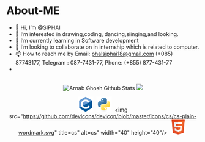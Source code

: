 # About-ME
- 👋 Hi, I’m @SIPHAI
- 👀 I’m interested in drawing,coding, dancing,siinging,and looking.
- 🌱 I’m currently learning in Software development
- 💞️ I’m looking to collaborate on in internship which is related to computer.
- 📫 How to reach me by Email: phalsiphai18@gmail.com (+085) 87743177, Telegram : 087-7431-77, Phone: (+855) 877-431-77
- 

<!---
SIPHAI/SIPHAI is a ✨ special ✨ repository because its `README.md` (this file) appears on your GitHub profile.
You can click the Preview link to take a look at your changes.
--->
<br />
<div align="center"> 
 <img height="150em" alt = "Arnab Ghosh Github Stats" src="https://github-readme-stats.vercel.app/api?username=SIPHAI&show_icons=true&theme=algolia&include_all_commits=true&count_private=true"/>
  <img height="150em" src="https://github-readme-stats.vercel.app/api/top-langs/?username=SIPHAI&layout=compact&langs_count=7&theme=algolia"/>
</div>

<div align="center">
 
  <img src="https://github.com/devicons/devicon/blob/master/icons/c/c-original.svg" title="C" alt="C" width="40" height="40"/>&nbsp;
  <img src="https://github.com/devicons/devicon/blob/master/icons/python/python-original.svg" title="python" alt="python " width="40" height="40"/>&nbsp;
  <img src="https://github.com/devicons/devicon/blob/master/icons/cs/cs-plain-wordmark.svg"  title=cs" alt=cs" width="40" height="40"/>&nbsp;
  <img src="https://github.com/devicons/devicon/blob/master/icons/html5/html5-original.svg" title="HTML5" alt="HTML" width="40" height="40"/>&nbsp;
</div>
